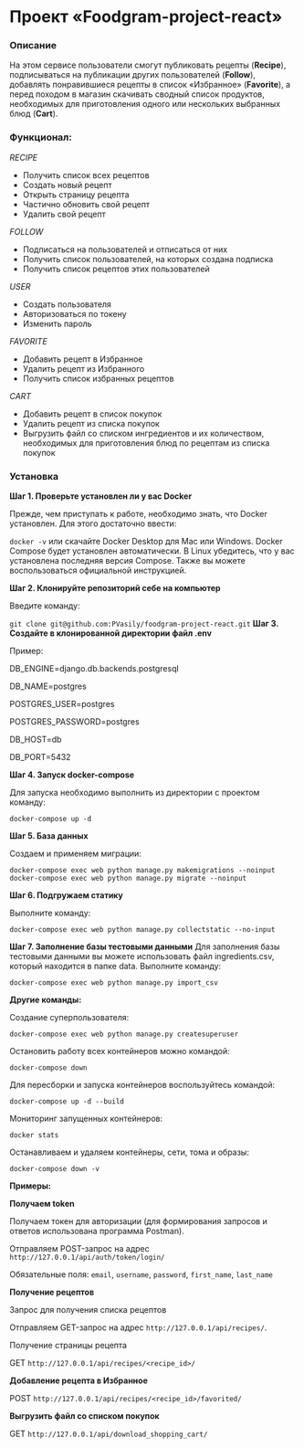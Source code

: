 # Проект «Foodgram-project-react»

<!-- ![example workflow](https://github.com/Pvasily/yamdb_final/actions/workflows/yamdb_workflow.yml/badge.svg?event=push) -->

<!-- *Проект доступен по адресу*  [http://51.250.25.69:8888/redoc/](http://51.250.25.69:8888/redoc/)  -->

### Описание

На этом сервисе пользователи смогут публиковать рецепты (__Recipe__), подписываться на публикации других пользователей (__Follow__), добавлять понравившиеся рецепты в список «Избранное» (__Favorite__), а перед походом в магазин скачивать сводный список продуктов, необходимых для приготовления одного или нескольких выбранных блюд (__Cart__).

### Функционал:
*RECIPE*
- Получить список всех рецептов
- Создать новый рецепт
- Открыть страницу рецепта
- Частично обновить свой рецепт
- Удалить свой рецепт

*FOLLOW*
- Подписаться на пользователей и отписаться от них
- Получить список пользователей, на которых создана подписка
- Получить список рецептов этих пользователей

*USER*
- Создать пользователя
- Авторизоваться по токену
- Изменить пароль

*FAVORITE*
- Добавить рецепт в Избранное
- Удалить рецепт из Избранного
- Получить список избранных рецептов

*CART*
- Добавить рецепт в список покупок
- Удалить рецепт из списка покупок
- Выгрузить файл со списком ингредиентов и их количеством, необходимых 
  для приготовления блюд по рецептам из списка покупок

### Установка
__Шаг 1. Проверьте установлен ли у вас Docker__

Прежде, чем приступать к работе, необходимо знать, что Docker установлен. Для этого достаточно ввести:

`docker -v`
или скачайте Docker Desktop для Mac или Windows. Docker Compose будет установлен автоматически. В Linux убедитесь, что у вас установлена последняя версия Compose. Также вы можете воспользоваться официальной инструкцией.

__Шаг 2. Клонируйте репозиторий себе на компьютер__

Введите команду:

`git clone git@github.com:PVasily/foodgram-project-react.git`
__Шаг 3. Создайте в клонированной директории файл .env__

Пример:

DB_ENGINE=django.db.backends.postgresql

DB_NAME=postgres

POSTGRES_USER=postgres

POSTGRES_PASSWORD=postgres

DB_HOST=db

DB_PORT=5432

__Шаг 4. Запуск docker-compose__

Для запуска необходимо выполнить из директории с проектом команду:

`docker-compose up -d`

__Шаг 5. База данных__

Создаем и применяем миграции:

`docker-compose exec web python manage.py makemigrations --noinput`
`docker-compose exec web python manage.py migrate --noinput`

__Шаг 6. Подгружаем статику__

Выполните команду:

`docker-compose exec web python manage.py collectstatic --no-input` 

__Шаг 7. Заполнение базы тестовыми данными__
Для заполнения базы тестовыми данными вы можете использовать файл ingredients.csv, который находится в папке data. Выполните команду:

`docker-compose exec web python manage.py import_csv`

__Другие команды:__

Создание суперпользователя:

`docker-compose exec web python manage.py createsuperuser`

Остановить работу всех контейнеров можно командой:

`docker-compose down`

Для пересборки и запуска контейнеров воспользуйтесь командой:

`docker-compose up -d --build` 

Мониторинг запущенных контейнеров:

`docker stats`

Останавливаем и удаляем контейнеры, сети, тома и образы:

`docker-compose down -v`

__Примеры:__

__Получаем token__

Получаем токен для авторизации (для формирования запросов и ответов использована программа Postman).

Отправляем POST-запрос на адрес `http://127.0.0.1/api/auth/token/login/`

Обязательные поля: `email`, `username`, `password`, `first_name`, `last_name`

__Получение рецептов__

Запрос для получения списка рецептов

Отправляем GET-запрос на адрес `http://127.0.0.1/api/recipes/`.

Получение страницы рецепта 

GET `http://127.0.0.1/api/recipes/<recipe_id>/`

__Добавление рецепта в Избранное__

POST `http://127.0.0.1/api/recipes/<recipe_id>/favorited/`

__Выгрузить файл со cписком покупок__

GET `http://127.0.0.1/api/download_shopping_cart/`
